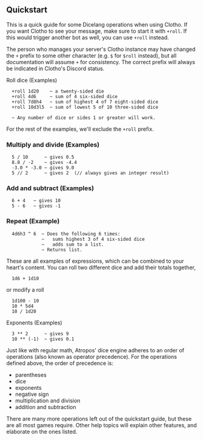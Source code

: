 ## Quickstart

This is a quick guide for some Dicelang operations when using Clotho. If you
want Clotho to see your message, make sure to start it with `+roll`. If this
would trigger another bot as well, you can use `+roll` instead.

The person who manages your server's Clotho instance may have changed the `+`
prefix to some other character (e.g. `$` for `$roll` instead), but all
documentation will assume `+` for consistency. The correct prefix will always
be indicated in Clotho's Discord status.

Roll dice (Examples)
```
  +roll 1d20    ~ a twenty-sided die
  +roll 4d6     ~ sum of 4 six-sided dice
  +roll 7d8h4   ~ sum of highest 4 of 7 eight-sided dice
  +roll 10d3l5  ~ sum of lowest 5 of 10 three-sided dice
  
  ~ Any number of dice or sides 1 or greater will work.
```

For the rest of the examples, we'll exclude the `+roll` prefix.

### Multiply and divide (Examples)
```
  5 / 10      ~ gives 0.5
  8.8 / -2    ~ gives -4.4
  -3.0 * -3.0 ~ gives 9.0
  5 // 2      ~ gives 2  (// always gives an integer result)
```
### Add and subtract (Examples)
```
  6 + 4   ~ gives 10
  5 - 6   ~ gives -1
```
### Repeat (Example)
```
  4d6h3 ^ 6  ~ Does the following 6 times:
             ~   sums highest 3 of 4 six-sided dice
             ~   adds sum to a list.
             ~ Returns list.
```
These are all examples of expressions, which can be combined to your heart's
content. You can roll two different dice and add their totals together,
```
  1d6 + 1d10
```
or modify a roll
```
  1d100 - 10
  10 * 5d4
  10 / 1d20
```
Exponents (Examples)
```
  3 ** 2      ~ gives 9
  10 ** (-1)  ~ gives 0.1
```
Just like with regular math, Atropos' dice engine adheres to an order of
operations (also known as operator precedence). For the operations defined
above, the order of precedence is:
  * parentheses
  * dice
  * exponents
  * negative sign
  * multiplication and division
  * addition and subtraction

There are many more operations left out of the quickstart guide, but these are
all most games require. Other help topics will explain other features, and
elaborate on the ones listed.
